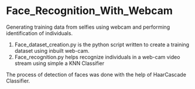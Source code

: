 # Face_Recognition_With_Webcam
Generating training data from selfies using webcam and performing identification of individuals.

1) Face_dataset_creation.py is the python script written to create a training dataset using inbuilt web-cam.
2) Face_recognition.py helps recognize individuals in a web-cam video stream using simple a KNN Classifier

The process of detection of faces was done with the help of HaarCascade Classifier.



